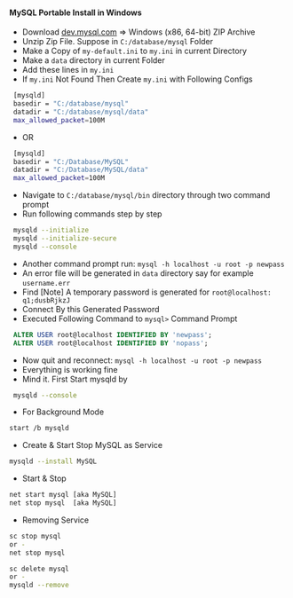 #### MySQL Portable Install in Windows

* Download [dev.mysql.com](https://dev.mysql.com/downloads/mysql/) => Windows (x86, 64-bit) ZIP Archive
* Unzip Zip File. Suppose in ` C:/database/mysql ` Folder
* Make a Copy of ` my-default.ini ` to ` my.ini ` in current Directory
* Make a ` data ` directory in current Folder
* Add these lines in ` my.ini `
* If ` my.ini ` Not Found Then Create ` my.ini ` with Following Configs
```sh
 [mysqld]
 basedir = "C:/database/mysql"
 datadir = "C:/database/mysql/data"
 max_allowed_packet=100M
```
* OR
```sh
 [mysqld]
 basedir = "C:/Database/MySQL"
 datadir = "C:/Database/MySQL/data"
 max_allowed_packet=100M
 ```

* Navigate to ` C:/database/mysql/bin ` directory through two command prompt
* Run following commands step by step
```sh
 mysqld --initialize
 mysqld --initialize-secure
 mysqld --console
```

* Another command prompt run: ` mysql -h localhost -u root -p newpass `
* An error file will be generated in `data` directory say for example ` username.err `
* Find [Note] A temporary password is generated for ` root@localhost: q1;dusbRjkzJ `
* Connect By this Generated Password
* Executed Following Command to `mysql>` Command Prompt
```sql
 ALTER USER root@localhost IDENTIFIED BY 'newpass';
 ALTER USER root@localhost IDENTIFIED BY 'nopass';
```
* Now quit and reconnect: ` mysql -h localhost -u root -p newpass `
* Everything is working fine
* Mind it. First Start mysqld by 
```sh
 mysqld --console
```
* For Background Mode
```sh
start /b mysqld
```
* Create & Start Stop MySQL as Service
```sh
mysqld --install MySQL
```
* Start & Stop
```sh
net start mysql [aka MySQL]
net stop mysql  [aka MySQL]
```
* Removing Service
```sh
sc stop mysql
or -
net stop mysql

sc delete mysql
or -
mysqld --remove
```
